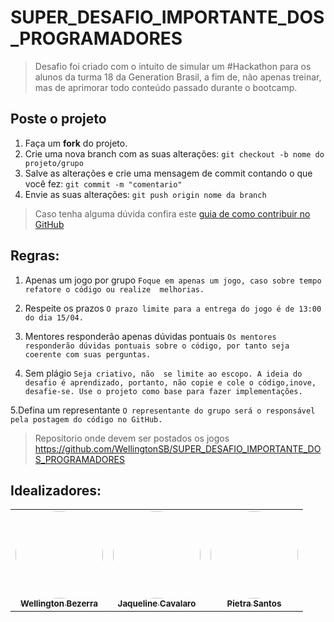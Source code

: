 # SUPER_DESAFIO_IMPORTANTE_DOS_PROGRAMADORES
> Desafio foi criado com o intuito de simular um #Hackathon para os alunos da turma 18 da Generation Brasil, a fim de, não apenas treinar, mas de aprimorar todo conteúdo passado durante o bootcamp.

## Poste o projeto

1. Faça um **fork** do projeto.
2. Crie uma nova branch com as suas alterações: `git checkout -b nome do projeto/grupo`
3. Salve as alterações e crie uma mensagem de commit contando o que você fez: `git commit -m "comentario"`
4. Envie as suas alterações: `git push origin nome da branch`
> Caso tenha alguma dúvida confira este [guia de como contribuir no GitHub](./CONTRIBUTING.md)

## Regras:

1. Apenas um jogo por grupo
`Foque em apenas um jogo, caso sobre tempo refatore o código ou realize  melhorias.`

2. Respeite os prazos
`O prazo limite para a entrega do jogo é de 13:00  do dia 15/04.`

3. Mentores responderão apenas dúvidas pontuais
`Os mentores responderão dúvidas pontuais sobre o código, por tanto seja coerente com suas perguntas.`

4. Sem plágio
`Seja criativo, não  se limite ao escopo. A ideia do desafio é aprendizado, portanto, não copie e cole o código,inove, desafie-se. Use o projeto como base para fazer implementações.`

5.Defina um representante
`O representante do grupo será o responsável pela postagem do código no GitHub.`
>Repositorio onde devem ser postados os jogos https://github.com/WellingtonSB/SUPER_DESAFIO_IMPORTANTE_DOS_PROGRAMADORES


## Idealizadores:

<table>
  <tr>
    <td align="center"><a href="https://github.com/WellingtonSB"><img style="border-radius: 50%;" src="https://i.imgur.com/76YXVmC.jpg" width="140px;" alt=""/><br /><sub><b>Wellington Bezerra</b></sub></a><br /></td>
    
<td align="center"><a href="https://github.com/jaquelinecavalaro"><img style="border-radius: 50%;" src="https://i.imgur.com/Jbypj0K.jpg" width="140px;" alt=""/><br /><sub><b>Jaqueline Cavalaro</b></sub></a><br /></td>  

<td align="center"><a href="https://github.com/Pietra-Santos"><img style="border-radius: 50%;" src="https://i.imgur.com/2cSL9aX.jpg" width="140px;" alt=""/><br /><sub><b>Pietra Santos</b></sub></a><br /></td>
    
    

  </tr>
</table>
